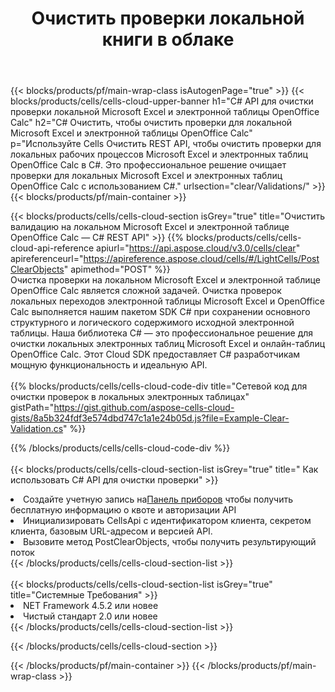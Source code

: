 ﻿---
title:  Очистить проверки локальной книги в облаке
description:  Облачные API и SDK для очистки проверок на Microsoft Excel и OpenOffice Calc. Четкие проверки локальных электронных таблиц с помощью облака Cells API. SDK поддерживает различные языки разработки. Среди них Android, C#, Go, Java, NodeJS, Perl, PHP, Python, Ruby и swift.
url: /ru/net/clear/validations/
---
{{< blocks/products/pf/main-wrap-class isAutogenPage="true" >}}
{{< blocks/products/cells/cells-cloud-upper-banner h1="C# API для очистки проверки локальной Microsoft Excel и электронной таблицы OpenOffice Calc" h2="C# Очистить, чтобы очистить проверки для локальной Microsoft Excel и электронной таблицы OpenOffice Calc" p="Используйте Cells Очистить REST API, чтобы очистить проверки для локальных рабочих процессов Microsoft Excel и электронных таблиц OpenOffice Calc в C#. Это профессиональное решение очищает проверки для локальных Microsoft Excel и электронных таблиц OpenOffice Calc с использованием C#." urlsection="clear/Validations/" >}}
{{< blocks/products/pf/main-container >}}

{{< blocks/products/cells/cells-cloud-section isGrey="true" title="Очистить валидацию на локальном Microsoft Excel и электронной таблице OpenOffice Calc — C# REST API" >}}
{{% blocks/products/cells/cells-cloud-api-reference apiurl="https://api.aspose.cloud/v3.0/cells/clear" apireferenceurl="https://apireference.aspose.cloud/cells/#/LightCells/PostClearObjects" apimethod="POST" %}}
<br/>
Очистка проверки на локальном Microsoft Excel и электронной таблице OpenOffice Calc является сложной задачей. Очистка проверок локальных переходов электронной таблицы Microsoft Excel и OpenOffice Calc выполняется нашим пакетом SDK C# при сохранении основного структурного и логического содержимого исходной электронной таблицы. Наша библиотека C# — это профессиональное решение для очистки локальных электронных таблиц Microsoft Excel и онлайн-таблиц OpenOffice Calc. Этот Cloud SDK предоставляет C# разработчикам мощную функциональность и идеальную API.
<br/>
<br/>
{{% blocks/products/cells/cells-cloud-code-div title="Сетевой код для очистки проверок в локальных электронных таблицах" gistPath="https://gist.github.com/aspose-cells-cloud-gists/8a5b324fdf3e574dbd747c1a1e24b05d.js?file=Example-Clear-Validation.cs" %}}
  
{{% /blocks/products/cells/cells-cloud-code-div %}}
<br/>
<br/>
{{< blocks/products/cells/cells-cloud-section-list isGrey="true" title=" Как использовать C# API для очистки проверки" >}}
<li> Создайте учетную запись на<a href="https://dashboard.aspose.cloud/">Панель приборов</a> чтобы получить бесплатную информацию о квоте и авторизации API</li>
<li>Инициализировать CellsApi с идентификатором клиента, секретом клиента, базовым URL-адресом и версией API.</li>
<li>Вызовите метод PostClearObjects, чтобы получить результирующий поток</li>
{{< /blocks/products/cells/cells-cloud-section-list >}}
<br/>
<br/>
{{< blocks/products/cells/cells-cloud-section-list isGrey="true" title="Системные Требования" >}}
<li>NET Framework 4.5.2 или новее</li>
<li>Чистый стандарт 2.0 или новее</li>
{{< /blocks/products/cells/cells-cloud-section-list >}}

{{< /blocks/products/cells/cells-cloud-section >}}

{{< /blocks/products/pf/main-container >}}
{{< /blocks/products/pf/main-wrap-class >}}
